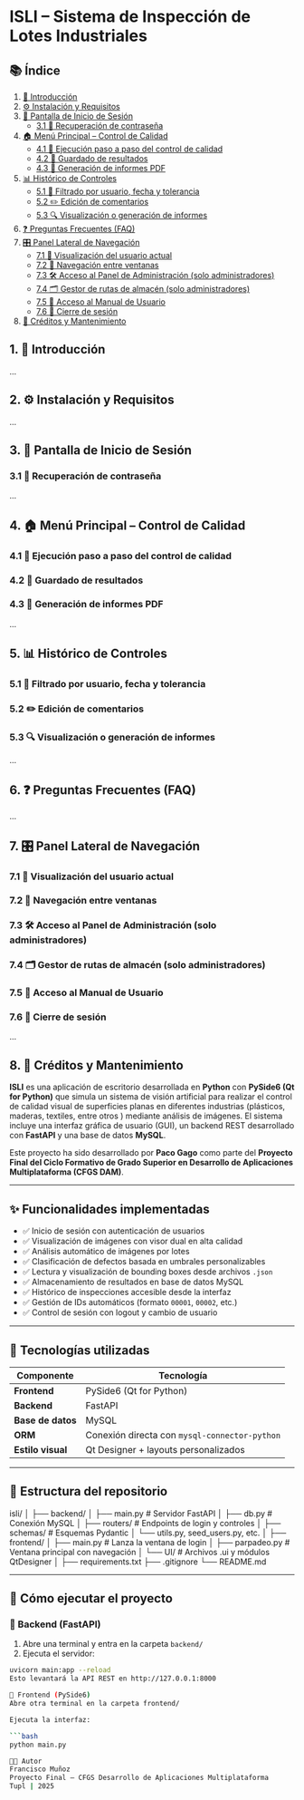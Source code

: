 # ISLI – Sistema de Inspección de Lotes Industriales

## 📚 Índice

1. [📖 Introducción](#1-📖-introducción)  
2. [⚙️ Instalación y Requisitos](#2-⚙️-instalación-y-requisitos)  
3. [🔐 Pantalla de Inicio de Sesión](#3-🔐-pantalla-de-inicio-de-sesión)  
   - [3.1 🔁 Recuperación de contraseña](#31-🔁-recuperación-de-contraseña)  
4. [🏠 Menú Principal – Control de Calidad](#4-🏠-menú-principal--control-de-calidad)  
   - [4.1 🧪 Ejecución paso a paso del control de calidad](#41-🧪-ejecución-paso-a-paso-del-control-de-calidad)  
   - [4.2 💾 Guardado de resultados](#42-💾-guardado-de-resultados)  
   - [4.3 🧾 Generación de informes PDF](#43-🧾-generación-de-informes-pdf)  
5. [📊 Histórico de Controles](#5-📊-histórico-de-controles)  
   - [5.1 🧮 Filtrado por usuario, fecha y tolerancia](#51-🧮-filtrado-por-usuario-fecha-y-tolerancia)  
   - [5.2 ✏️ Edición de comentarios](#52-✏️-edición-de-comentarios)  
   - [5.3 🔍 Visualización o generación de informes](#53-🔍-visualización-o-generación-de-informes)  
6. [❓ Preguntas Frecuentes (FAQ)](#6-❓-preguntas-frecuentes-faq)  
7. [🎛️ Panel Lateral de Navegación](#7-🎛️-panel-lateral-de-navegación)  
   - [7.1 👤 Visualización del usuario actual](#71-👤-visualización-del-usuario-actual)  
   - [7.2 🔄 Navegación entre ventanas](#72-🔄-navegación-entre-ventanas)  
   - [7.3 🛠️ Acceso al Panel de Administración (solo administradores)](#73-🛠️-acceso-al-panel-de-administración-solo-administradores)  
   - [7.4 🗂️ Gestor de rutas de almacén (solo administradores)](#74-🗂️-gestor-de-rutas-de-almacén-solo-administradores)  
   - [7.5 📘 Acceso al Manual de Usuario](#75-📘-acceso-al-manual-de-usuario)  
   - [7.6 🚪 Cierre de sesión](#76-🚪-cierre-de-sesión)  
8. [👤 Créditos y Mantenimiento](#8-👤-créditos-y-mantenimiento)



## 1. 📖 Introducción

...

## 2. ⚙️ Instalación y Requisitos

...

## 3. 🔐 Pantalla de Inicio de Sesión

### 3.1 🔁 Recuperación de contraseña

...

## 4. 🏠 Menú Principal – Control de Calidad

### 4.1 🧪 Ejecución paso a paso del control de calidad
### 4.2 💾 Guardado de resultados
### 4.3 🧾 Generación de informes PDF

...

## 5. 📊 Histórico de Controles

### 5.1 🧮 Filtrado por usuario, fecha y tolerancia
### 5.2 ✏️ Edición de comentarios
### 5.3 🔍 Visualización o generación de informes

...

## 6. ❓ Preguntas Frecuentes (FAQ)

...

## 7. 🎛️ Panel Lateral de Navegación

### 7.1 👤 Visualización del usuario actual
### 7.2 🔄 Navegación entre ventanas
### 7.3 🛠️ Acceso al Panel de Administración (solo administradores)
### 7.4 🗂️ Gestor de rutas de almacén (solo administradores)
### 7.5 📘 Acceso al Manual de Usuario
### 7.6 🚪 Cierre de sesión

...

## 8. 👤 Créditos y Mantenimiento



**ISLI** es una aplicación de escritorio desarrollada en **Python** con **PySide6 (Qt for Python)** que simula un sistema de visión artificial para realizar el control de calidad visual de superficies planas en diferentes industrias (plásticos, maderas, textiles, entre otros ) mediante análisis de imágenes. El sistema incluye una interfaz gráfica de usuario (GUI), un backend REST desarrollado con **FastAPI** y una base de datos **MySQL**.

Este proyecto ha sido desarrollado por **Paco Gago** como parte del **Proyecto Final del Ciclo Formativo de Grado Superior en Desarrollo de Aplicaciones Multiplataforma (CFGS DAM)**.

---

## ✨ Funcionalidades implementadas

- ✅ Inicio de sesión con autenticación de usuarios
- ✅ Visualización de imágenes con visor dual en alta calidad
- ✅ Análisis automático de imágenes por lotes
- ✅ Clasificación de defectos basada en umbrales personalizables
- ✅ Lectura y visualización de bounding boxes desde archivos `.json`
- ✅ Almacenamiento de resultados en base de datos MySQL
- ✅ Histórico de inspecciones accesible desde la interfaz
- ✅ Gestión de IDs automáticos (formato `00001`, `00002`, etc.)
- ✅ Control de sesión con logout y cambio de usuario

---

## 🧰 Tecnologías utilizadas

| Componente   | Tecnología           |
|--------------|----------------------|
| **Frontend** | PySide6 (Qt for Python) |
| **Backend**  | FastAPI              |
| **Base de datos** | MySQL           |
| **ORM**      | Conexión directa con `mysql-connector-python` |
| **Estilo visual** | Qt Designer + layouts personalizados |

---

## 📁 Estructura del repositorio

isli/
│
├── backend/
│ ├── main.py # Servidor FastAPI
│ ├── db.py # Conexión MySQL
│ ├── routers/ # Endpoints de login y controles
│ ├── schemas/ # Esquemas Pydantic
│ └── utils.py, seed_users.py, etc.
│
├── frontend/
│ ├── main.py # Lanza la ventana de login
│ ├── parpadeo.py # Ventana principal con navegación
│ └── UI/ # Archivos .ui y módulos QtDesigner
│
├── requirements.txt
├── .gitignore
└── README.md

---

## 🚀 Cómo ejecutar el proyecto

### 🔹 Backend (FastAPI)

1. Abre una terminal y entra en la carpeta `backend/`
2. Ejecuta el servidor:

```bash
uvicorn main:app --reload
Esto levantará la API REST en http://127.0.0.1:8000

🔹 Frontend (PySide6)
Abre otra terminal en la carpeta frontend/

Ejecuta la interfaz:

```bash
python main.py

👨‍💻 Autor
Francisco Muñoz
Proyecto Final – CFGS Desarrollo de Aplicaciones Multiplataforma
Tupl | 2025